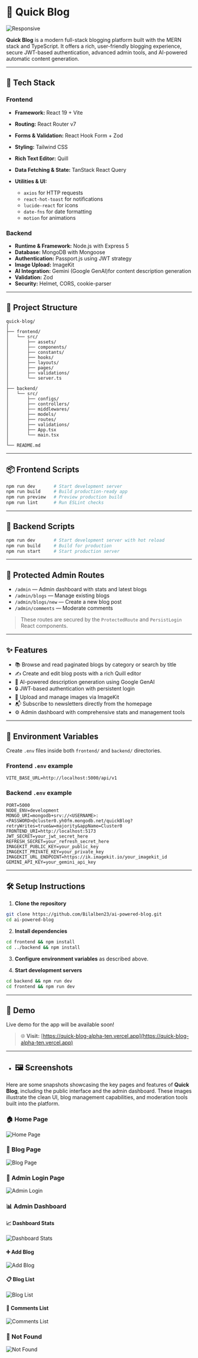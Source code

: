 # 🚀 Quick Blog

![Responsive](https://img.shields.io/badge/UI-Responsive-%2300C49A?style=flat-square&logo=tailwind-css&logoColor=white)

**Quick Blog** is a modern full-stack blogging platform built with the MERN stack and TypeScript. It offers a rich, user-friendly blogging experience, secure JWT-based authentication, advanced admin tools, and AI-powered automatic content generation.

---

## 🧩 Tech Stack

### Frontend

- **Framework:** React 19 + Vite
- **Routing:** React Router v7
- **Forms & Validation:** React Hook Form + Zod
- **Styling:** Tailwind CSS
- **Rich Text Editor:** Quill
- **Data Fetching & State:** TanStack React Query
- **Utilities & UI:**

  - `axios` for HTTP requests
  - `react-hot-toast` for notifications
  - `lucide-react` for icons
  - `date-fns` for date formatting
  - `motion` for animations

### Backend

- **Runtime & Framework:** Node.js with Express 5
- **Database:** MongoDB with Mongoose
- **Authentication:** Passport.js using JWT strategy
- **Image Upload:** ImageKit
- **AI Integration:** Gemini (Google GenAI)for content description generation
- **Validation:** Zod
- **Security:** Helmet, CORS, cookie-parser

---

## 📁 Project Structure

```
quick-blog/
│
├── frontend/
│   └── src/
│       ├── assets/
│       ├── components/
│       ├── constants/
│       ├── hooks/
│       ├── layouts/
│       ├── pages/
│       ├── validations/
│       └── server.ts
│
├── backend/
│   └── src/
│       ├── configs/
│       ├── controllers/
│       ├── middlewares/
│       ├── models/
│       ├── routes/
│       ├── validations/
│       ├── App.tsx
│       └── main.tsx
│
└── README.md
```

---

## 📦 Frontend Scripts

```bash
npm run dev       # Start development server
npm run build     # Build production-ready app
npm run preview   # Preview production build
npm run lint      # Run ESLint checks
```

---

## 🧪 Backend Scripts

```bash
npm run dev       # Start development server with hot reload
npm run build     # Build for production
npm run start     # Start production server
```

---

## 🔐 Protected Admin Routes

- `/admin` — Admin dashboard with stats and latest blogs
- `/admin/blogs` — Manage existing blogs
- `/admin/blogs/new` — Create a new blog post
- `/admin/comments` — Moderate comments

> These routes are secured by the `ProtectedRoute` and `PersistLogin` React components.

---

## ✨ Features

- 📚 Browse and read paginated blogs by category or search by title
- ✍️ Create and edit blog posts with a rich Quill editor
- 🧠 AI-powered description generation using Google GenAI
- 🔒 JWT-based authentication with persistent login
- 📸 Upload and manage images via ImageKit
- 📬 Subscribe to newsletters directly from the homepage
- ⚙️ Admin dashboard with comprehensive stats and management tools

---

## 🔧 Environment Variables

Create `.env` files inside both `frontend/` and `backend/` directories.

### Frontend `.env` example

```
VITE_BASE_URL=http://localhost:5000/api/v1
```

### Backend `.env` example

```
PORT=5000
NODE_ENV=development
MONGO_URI=mongodb+srv://<USERNAME>:<PASSWORD>@cluster0.yh0fm.mongodb.net/quickBlog?retryWrites=true&w=majority&appName=Cluster0
FRONTEND_URI=http://localhost:5173
JWT_SECRET=your_jwt_secret_here
REFRESH_SECRET=your_refresh_secret_here
IMAGEKIT_PUBLIC_KEY=your_public_key
IMAGEKIT_PRIVATE_KEY=your_private_key
IMAGEKIT_URL_ENDPOINT=https://ik.imagekit.io/your_imagekit_id
GEMINI_API_KEY=your_gemini_api_key
```

---

## 🛠 Setup Instructions

1. **Clone the repository**

```bash
git clone https://github.com/Bilalben23/ai-powered-blog.git
cd ai-powered-blog
```

2. **Install dependencies**

```bash
cd frontend && npm install
cd ../backend && npm install
```

3. **Configure environment variables** as described above.

4. **Start development servers**

```bash
cd backend && npm run dev
cd frontend && npm run dev
```

---

## 🚀 Demo

Live demo for the app will be available soon!

> 🌐 **Visit:** [https://quick-blog-alpha-ten.vercel.app](https://quick-blog-alpha-ten.vercel.app)

---

- ## 🖼️ Screenshots

Here are some snapshots showcasing the key pages and features of **Quick Blog**, including the public interface and the admin dashboard. These images illustrate the clean UI, blog management capabilities, and moderation tools built into the platform.

### 🏠 Home Page

![Home Page](./frontend/public/assets/screenshots/home_page.png)

### 📝 Blog Page

![Blog Page](./frontend/public/assets/screenshots/blog_page.png)

### 🔐 Admin Login Page

![Admin Login](./frontend/public/assets/screenshots/admin_login_page.png)

### 📊 Admin Dashboard

#### 📈 Dashboard Stats

![Dashboard Stats](./frontend/public/assets/screenshots/dashboard_stats.png)

#### ➕ Add Blog

![Add Blog](./frontend/public/assets/screenshots/dashboard_add_blog.png)

#### 📋 Blog List

![Blog List](./frontend/public/assets/screenshots/dashboard_blog_list.png)

#### 💬 Comments List

![Comments List](./frontend/public/assets/screenshots/dashboard_comments.png)

### 🚫 Not Found

![Not Found](./frontend/public/assets/screenshots/not_found_page.png)
